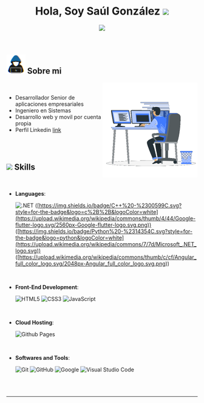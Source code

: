 <h1 align="center"><b>Hola, Soy Saúl González  </b><img src="https://media.giphy.com/media/hvRJCLFzcasrR4ia7z/giphy.gif" width="35"></h1>
<!--  -->
<p align="center">
  <a href="https://github.com/DenverCoder1/readme-typing-svg"><img src="https://readme-typing-svg.herokuapp.com?font=Time+New+Roman&color=cyan&size=25&center=true&vCenter=true&width=600&height=100&lines=Desarrollador+de+Aplicaciones;++;Full+Stack+Developer;Ingeniero+en+Sistemas"></a>
</p>


<br>



	
## <picture><img src = "https://github.com/0xAbdulKhalid/0xAbdulKhalid/raw/main/assets/mdImages/about_me.gif" width = 50px></picture> **Sobre mi**

<picture> <img align="right" src="https://github.com/0xAbdulKhalid/0xAbdulKhalid/raw/main/assets/mdImages/Right_Side.gif" width = 250px></picture>

<br>

- Desarrollador Senior de aplicaciones empresariales
- Ingeniero en Sistemas
- Desarrollo web y movil por cuenta propia
- Perfil Linkedin [link](www.linkedin.com/in/saul-gonzalez-aquino)

<br><br>


## <img src="https://media2.giphy.com/media/QssGEmpkyEOhBCb7e1/giphy.gif?cid=ecf05e47a0n3gi1bfqntqmob8g9aid1oyj2wr3ds3mg700bl&rid=giphy.gif" width ="25"><b> Skills</b>
<br>

<p align="center">

- **Languages**:
    
    ![.NET]([https://img.shields.io/badge/C%20-%232370ED.svg?style=for-the-badge&logo=c&logoColor=white](https://techcommunity.microsoft.com/t5/image/serverpage/image-id/449372i2C3BFEA35937197D/image-size/medium?v=v2&px=400))
    ([https://img.shields.io/badge/C++%20-%2300599C.svg?style=for-the-badge&logo=c%2B%2B&logoColor=white](https://upload.wikimedia.org/wikipedia/commons/thumb/4/44/Google-flutter-logo.svg/2560px-Google-flutter-logo.svg.png))
    ([https://img.shields.io/badge/Python%20-%2314354C.svg?style=for-the-badge&logo=python&logoColor=white](https://upload.wikimedia.org/wikipedia/commons/7/7d/Microsoft_.NET_logo.svg))
    ([https://upload.wikimedia.org/wikipedia/commons/thumb/c/cf/Angular_full_color_logo.svg/2048px-Angular_full_color_logo.svg.png))

<br>   
    
- **Front-End Development**:

   ![HTML5](https://img.shields.io/badge/HTML5%20-%23E34F26.svg?style=for-the-badge&logo=html5&logoColor=white)
   ![CSS3](https://img.shields.io/badge/CSS%20-%231572B6.svg?style=for-the-badge&logo=css3&logoColor=white)
   ![JavaScript](https://img.shields.io/badge/JavaScript%20-%23F7DF1E.svg?style=for-the-badge&logo=javascript&logoColor=black)

<br>

- **Cloud Hosting**:

    ![Github Pages](https://img.shields.io/badge/GitHub%20Pages-%23327FC7.svg?style=for-the-badge&logo=github&logoColor=white)
    
<br>

- **Softwares and Tools**:

    ![Git](https://img.shields.io/badge/git-%23F05033.svg?style=for-the-badge&logo=git&logoColor=white)
    ![GitHub](https://img.shields.io/badge/github-%23121011.svg?style=for-the-badge&logo=github&logoColor=white)
    ![Google](https://img.shields.io/badge/google-%234285F4.svg?style=for-the-badge&logo=google&logoColor=white)
    ![Visual Studio Code](https://img.shields.io/badge/Visual%20Studio%20Code-0078d7.svg?style=for-the-badge&logo=visual-studio-code&logoColor=white)
    



</p>

<br>
<br>

-----

<br>


